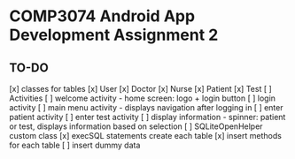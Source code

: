 # COMP3074 Android App Development Assignment 2
## TO-DO

[x] classes for tables
	[x] User
	[x] Doctor
	[x] Nurse
	[x] Patient
	[x] Test
[ ] Activities
	[ ] welcome activity - home screen: logo + login button
	[ ] login activity
	[ ] main menu activity - displays navigation after logging in
	[ ] enter patient activity
	[ ] enter test activity
	[ ] display information - spinner: patient or test, displays information based on selection
[ ] SQLiteOpenHelper custom class
	[x] execSQL statements create each table
	[x] insert methods for each table
	[ ] insert dummy data
	
	
